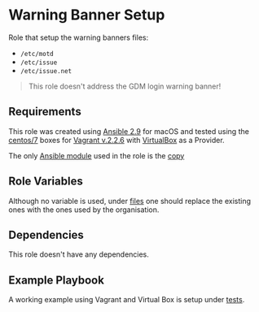# Warning Banner Setup

Role that setup the warning banners files:

- `/etc/motd`
- `/etc/issue`
- `/etc/issue.net`

> This role doesn't address the GDM login warning banner!

## Requirements

This role was created using [Ansible 2.9](https://docs.ansible.com/ansible/2.9/) for macOS and tested using the [centos/7](https://app.vagrantup.com/centos/boxes/7) boxes for [Vagrant v.2.2.6](https://www.vagrantup.com/docs/index.html) with [VirtualBox](https://www.virtualbox.org/) as a Provider.

The only [Ansible module](https://docs.ansible.com/ansible/2.9/modules/modules_by_category.html) used in the role is the [copy](https://docs.ansible.com/ansible/2.9/modules/copy_module.html#copy-module)

## Role Variables

Although no variable is used, under [files](./files/) one should replace the existing ones with the ones used by the organisation.

## Dependencies

This role doesn't have any dependencies.

## Example Playbook

A working example using Vagrant and Virtual Box is setup under [tests](./tests/).

